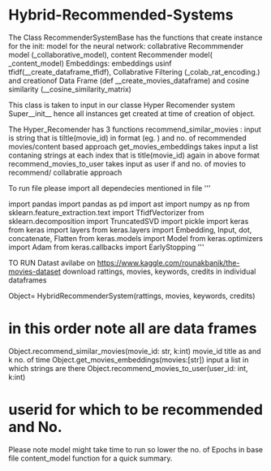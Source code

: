 # Hybrid-Recommended-Systems


 The Class RecommenderSystemBase has the functions that create instance for the init:
 model for the neural network: collabrative Recommmender model (_collaborative_model), content Recommender model( _content_model)
 Embeddings: embeddings usinf tfidf(__create_dataframe_tfidf), Collabrative Filtering (_colab_rat_encoding.) 
 and creationof Data Frame (def __create_movies_dataframe) and cosine similarity (__cosine_similarity_matrix)
 
 
 This class is taken to input in our classe Hyper Recomender system Super__init__ hence all instances get created at time of creation of object.
 
 The Hyper_Recomender
 has 3 functions
 recommend_similar_movies : input is string that is tiltle(movie_id) in format (eg. ) and no. of recommended movies/content based approach 
 get_movies_embeddings  takes input a list contaning strings at each index that is title(movie_id) again in above format 
 recommend_movies_to_user  takes input as user if and no. of movies to recommend/ collabratie approach
 
 
 To run file please import all dependecies mentioned in file 
 '''
 
 import pandas
import pandas as pd
import ast
import numpy as np
from sklearn.feature_extraction.text import TfidfVectorizer
from sklearn.decomposition import TruncatedSVD
import pickle
import keras
from keras import layers
from keras.layers import Embedding, Input, dot, concatenate, Flatten
from keras.models import Model
from keras.optimizers import Adam
from keras.callbacks import EarlyStopping
'''


TO RUN
Datast avilabe on https://www.kaggle.com/rounakbanik/the-movies-dataset
download rattings, movies, keywords, credits in individual dataframes

Object= HybridRecommenderSystem(rattings, movies, keywords, credits) 
# in this order note all are data frames
Object.recommend_similar_movies(movie_id: str, k:int)
movie_id title as   and k no. of time 
Object.get_movies_embeddings(movies:[str])
input a list in which strings are there
Object.recommend_movies_to_user(user_id: int, k:int)
# userid for which to be recommended and No.


Please note model might take time to run so lower the no. of Epochs in base file content_model function for a quick summary. 

 
 
 
 
 
